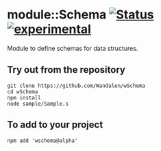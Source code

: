 
# module::Schema [![Status](https://github.com/Wandalen/wSchema/workflows/publish/badge.svg)](https://github.com/Wandalen/wSchema/actions?query=workflow%3Apublish) [![experimental](https://img.shields.io/badge/stability-experimental-orange.svg)](https://github.com/emersion/stability-badges#experimental)

Module to define schemas for data structures.

## Try out from the repository
```
git clone https://github.com/Wandalen/wSchema
cd wSchema
npm install
node sample/Sample.s
```

## To add to your project
```
npm add 'wschema@alpha'
```


